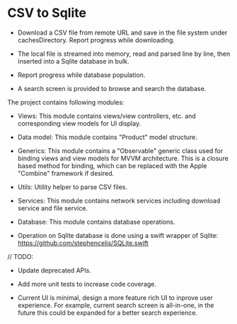 #  CSV to Sqlite

* Download a CSV file from remote URL and save in the file system under cachesDirectory. Report progress while downloading.

* The local file is streamed into memory, read and parsed line by line, then inserted into a Sqlite database in bulk.

* Report progress while database population.

* A search screen is provided to browse and search the database.


The project contains following modules:

*  Views: This module contains views/view controllers, etc. and corresponding view models for UI display.

* Data model: This module contains "Product" model structure.

* Generics: This module contains a "Observable" generic class used for binding views and view models for MVVM architecture. This is a closure based method for binding, which can be replaced with the Apple "Combine" framework if desired.

*  Utils: Utility helper to parse CSV files.

*  Services: This module contains network services including download service and file service.

*  Database: This module contains database operations.

*  Operation on Sqlite database is done using a swift wrapper of Sqlite: https://github.com/stephencelis/SQLite.swift


// TODO:
* Update deprecated APIs.

* Add more unit tests to increase code coverage.

* Current UI is minimal, design a more feature rich UI to inprove user experience. For example, current search screen is all-in-one, in the future this could be expanded for a better search experience. 

